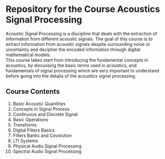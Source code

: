 # Repository for the Course Acoustics Signal Processing
Acoustic Signal Processing is a discipline that deals with the extraction of information from different acoustic signals. The goal of this course is to extract information from acoustic signals despite surrounding noise or uncertainty and decipher the encoded information through digital mathematical models.  
This course takes start from introducing the fundamental concepts in acoustics, by discussing the basic terms used in acoustics, and fundamentals of signal processing which are very important to understand before going into the details of the acoustics signal processing.

## Course Contents
1. Basic Acoustic Quantities  
2. Concepts in Signal Process  
3. Continuous and Discrete Signal  
4. Basic Operations  
5. Transforms  
6. Digital Filters Basics
7. Filters Banks and Covolution  
8. LTI Systems
9. Physical Audio Signal Processing  
10. Spectral Audio Signal Processing  



